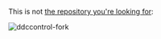 This is not [the repository you're looking for](https://github.com/ddccontrol/ddccontrol-db):

![ddccontrol-fork](https://cloud.githubusercontent.com/assets/188520/18113997/cbf05eaa-6f01-11e6-86f7-4abd0152b3de.png)

